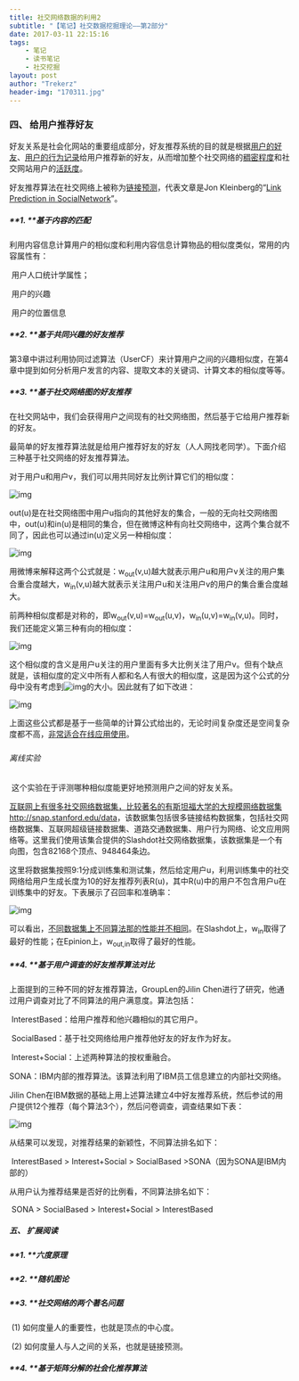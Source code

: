 ```yaml
---
title: 社交网络数据的利用2
subtitle: "【笔记】社交数据挖掘理论——第2部分"
date: 2017-03-11 22:15:16
tags: 
	- 笔记
	- 读书笔记
	- 社交挖掘
layout: post
author: "Trekerz"
header-img: "170311.jpg"
---
```




### **四、   给用户推荐好友**

好友关系是社会化网站的重要组成部分，好友推荐系统的目的就是根据<u>用户的好友</u>、<u>用户的行为记录</u>给用户推荐新的好友，从而增加整个社交网络的<u>稠密程度</u>和社交网站用户的<u>活跃度</u>。

好友推荐算法在社交网络上被称为<u>链接预测</u>，代表文章是Jon Kleinberg的“<u>Link Prediction in SocialNetwork</u>”。

##### **1.    **基于内容的匹配

利用内容信息计算用户的相似度和利用内容信息计算物品的相似度类似，常用的内容属性有：

​	用户人口统计学属性；

​	用户的兴趣

​	用户的位置信息

##### **2.    **基于共同兴趣的好友推荐

第3章中讲过利用协同过滤算法（UserCF）来计算用户之间的兴趣相似度，在第4章中提到如何分析用户发言的内容、提取文本的关键词、计算文本的相似度等等。

##### **3.    **基于社交网络图的好友推荐

在社交网站中，我们会获得用户之间现有的社交网络图，然后基于它给用户推荐新的好友。

最简单的好友推荐算法就是给用户推荐好友的好友（人人网找老同学）。下面介绍三种基于社交网络的好友推荐算法。

 

对于用户u和用户v，我们可以用共同好友比例计算它们的相似度：

![img](1.png)

out(u)是在社交网络图中用户u指向的其他好友的集合，一般的无向社交网络图中，out(u)和in(u)是相同的集合，但在微博这种有向社交网络中，这两个集合就不同了，因此也可以通过in(u)定义另一种相似度：

![img](2.png)

用微博来解释这两个公式就是：w<sub>out</sub>(v,u)越大就表示用户u和用户v关注的用户集合重合度越大，w<sub>in</sub>(v,u)越大就表示关注用户u和关注用户v的用户的集合重合度越大。

前两种相似度都是对称的，即w<sub>out</sub>(v,u)=w<sub>out</sub>(u,v)，w<sub>in</sub>(u,v)=w<sub>in</sub>(v,u)。同时，我们还能定义第三种有向的相似度：

![img](3.png)

这个相似度的含义是用户u关注的用户里面有多大比例关注了用户v。但有个缺点就是，该相似度的定义中所有人都和名人有很大的相似度，这是因为这个公式的分母中没有考虑到![img](file:///C:/Users/zjf/AppData/Local/Temp/msohtmlclip1/01/clip_image020.png)的大小。因此就有了如下改进：

![img](4.png)

上面这些公式都是基于一些简单的计算公式给出的，无论时间复杂度还是空间复杂度都不高，<u>非常适合在线应用使用</u>。

#####  

###### 离线实验

​        这个实验在于评测哪种相似度能更好地预测用户之间的好友关系。

​        <u>互联网上有很多社交网络数据集，比较著名的有斯坦福大学的大规模网络数据集<http://snap.stanford.edu/data></u>，该数据集包括很多链接结构数据集，包括社交网络数据集、互联网超级链接数据集、道路交通数据集、用户行为网络、论文应用网络等。这里我们使用该集合提供的Slashdot社交网络数据集，该数据集是一个有向图，包含82168个顶点、948464条边。

​        这里将数据集按照9:1分成训练集和测试集，然后给定用户u，利用训练集中的社交网络给用户生成长度为10的好友推荐列表R(u)，其中R(u)中的用户不包含用户u在训练集中的好友。下表展示了召回率和准确率：

![img](5.png)

​        可以看出，<u>不同数据集上不同算法那的性能并不相同</u>。在Slashdot上，w<sub>in</sub>取得了最好的性能；在Epinion上，w<sub>out,in</sub>取得了最好的性能。

##### **4.    **基于用户调查的好友推荐算法对比

上面提到的三种不同的好友推荐算法，GroupLen的Jilin Chen进行了研究，他通过用户调查对比了不同算法的用户满意度。算法包括：

​	InterestBased：给用户推荐和他兴趣相似的其它用户。

​	SocialBased：基于社交网络给用户推荐他好友的好友作为好友。

​	Interest+Social：上述两种算法的按权重融合。

​	SONA：IBM内部的推荐算法。该算法利用了IBM员工信息建立的内部社交网络。

 Jilin Chen在IBM数据的基础上用上述算法建立4中好友推荐系统，然后参试的用户提供12个推荐（每个算法3个），然后问卷调查，调查结果如下表：

![img](6.png)

从结果可以发现，对推荐结果的新颖性，不同算法排名如下：

​	InterestBased > Interest+Social > SocialBased >SONA（因为SONA是IBM内部的）

从用户认为推荐结果是否好的比例看，不同算法排名如下：

​	SONA > SocialBased > Interest+Social > InterestBased

##### **五、  扩展阅读**

##### **1.    **六度原理

##### **2.    **随机图论

##### **3.    **社交网络的两个著名问题

​	(1)  如何度量人的重要性，也就是顶点的中心度。

​	(2)  如何度量人与人之间的关系，也就是链接预测。

##### **4.    **基于矩阵分解的社会化推荐算法